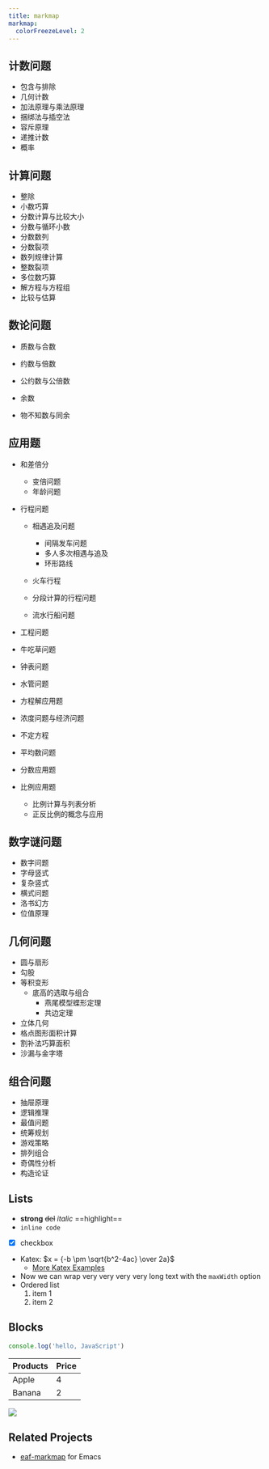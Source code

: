 ```yaml
---
title: markmap
markmap:
  colorFreezeLevel: 2
---
```


## 计数问题
- 包含与排除
- 几何计数
- 加法原理与乘法原理
- 捆绑法与插空法
- 容斥原理
- 递推计数
- 概率

## 计算问题
- 整除
- 小数巧算
- 分数计算与比较大小
- 分数与循环小数
- 分数数列
- 分数裂项
- 数列规律计算
- 整数裂项
- 多位数巧算
- 解方程与方程组
- 比较与估算


## 数论问题
- 质数与合数
- 约数与倍数

- 公约数与公倍数
- 余数
- 物不知数与同余

## 应用题
- 和差倍分
  - 变倍问题
  - 年龄问题

- 行程问题
  - 相遇追及问题
    - 间隔发车问题
    - 多人多次相遇与追及
    - 环形路线
  - 火车行程
  - 分段计算的行程问题
  
  - 流水行船问题
- 工程问题
- 牛吃草问题
- 钟表问题
- 水管问题
- 方程解应用题
- 浓度问题与经济问题
- 不定方程
- 平均数问题
- 分数应用题
- 比例应用题
  - 比例计算与列表分析
  - 正反比例的概念与应用


## 数字谜问题
- 数字问题
- 字母竖式
- 复杂竖式
- 横式问题
- 洛书幻方
- 位值原理

## 几何问题
- 圆与扇形
- 勾股
- 等积变形
  - 底高的选取与组合
    - 燕尾模型蝶形定理
    - 共边定理
- 立体几何
- 格点图形面积计算
- 割补法巧算面积
- 沙漏与金字塔

## 组合问题
- 抽屉原理
- 逻辑推理
- 最值问题
- 统筹规划
- 游戏策略
- 排列组合
- 奇偶性分析
- 构造论证








## Lists

- **strong** ~~del~~ *italic* ==highlight==
- `inline code`
- [x] checkbox
- Katex: $x = {-b \pm \sqrt{b^2-4ac} \over 2a}$ <!-- markmap: fold -->
  - [More Katex Examples](#?d=gist:af76a4c245b302206b16aec503dbe07b:katex.md)
- Now we can wrap very very very very long text with the `maxWidth` option
- Ordered list
  1. item 1
  2. item 2

## Blocks

```js
console.log('hello, JavaScript')
```

| Products | Price |
|-|-|
| Apple | 4 |
| Banana | 2 |

![](https://markmap.js.org/favicon.png)



## Related Projects

- [eaf-markmap](https://github.com/emacs-eaf/eaf-markmap) for Emacs